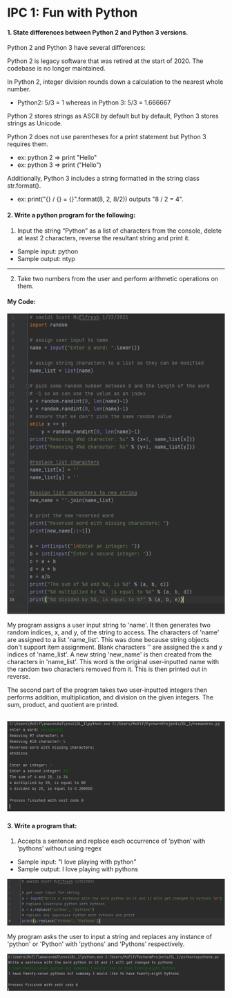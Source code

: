 # IPC 1: Fun with Python


#### 1. State differences between Python 2 and Python 3 versions.

Python 2 and Python 3 have several differences:

Python 2 is legacy software that was retired at the start of 2020. The codebase is no longer maintained.


In Python 2, integer division rounds down a calculation to the nearest whole number.
- Python2: 5/3 = 1 whereas in Python 3: 5/3 = 1.666667

Python 2 stores strings as ASCII by default but by default, Python 3 stores strings as Unicode.

Python 2 does not use parentheses for a print statement but Python 3 requires them.
- ex: python 2 => print "Hello"
- ex: python 3 => print ("Hello")

Additionally, Python 3 includes a string formatted in the string class str.format(). 

- ex: print("{} / {} = {}".format(8, 2, 8/2)) outputs "8 / 2 = 4".

#### 2. Write a python program for the following:
1. Input the string “Python” as a list of characters from the console, delete at least 2 characters, reverse the resultant string and print it. 
- Sample input: python
- Sample output: ntyp
---
2. Take two numbers from the user and perform arithmetic operations on them.

#### My Code:
![ICP1_1](https://github.com/sme1d1/UMKC_DeepLearning2021/blob/master/images/icp1_1_sme1d1.PNG?raw=true "ICP1_1")

My program assigns a user input string to 'name'. It then generates two random indices, x, and y, of the string to access. The characters of 'name' are assigned to a list 'name_list'. This was done because string objects don't support item assignment. Blank characters '' are assigned the 
x and y indices of 'name_list'. A new string 'new_name' is then created from the characters in 'name_list'. This word is the original user-inputted name with the random two characters removed from it. This is then printed out in reverse.

The second part of the program takes two user-inputted integers then performs addition, multiplication, and division on the given integers. The sum, product, and quotient are printed. 

![ICP1_1output](https://github.com/sme1d1/UMKC_DeepLearning2021/blob/master/images/icp1_1_output_sme1d1.PNG?raw=true "ICP1_output")
---
#### 3.  Write a program that:
1. Accepts a sentence and replace each occurrence of ‘python’ with ‘pythons’ without using regex
- Sample input: "I love playing with python"
- Sample output: I love playing with pythons

![ICP1_2](https://github.com/sme1d1/UMKC_DeepLearning2021/blob/master/images/icp1_2_sme1d1.PNG?raw=true "ICP1_2")

My program asks the user to input a string and replaces any instance of 'python' or 'Python' with 'pythons' and 'Pythons' respectively. 

![ICP1_2output](https://github.com/sme1d1/UMKC_DeepLearning2021/blob/master/images/icp1_2_output_sme1d1.PNG?raw=true "ICP1_2_output")
